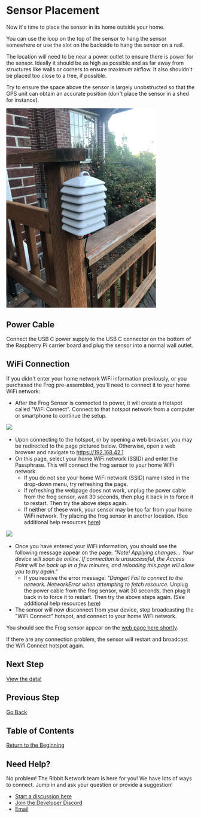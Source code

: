 # Sensor Placement

Now it's time to place the sensor in its home outside your home.

You can use the loop on the top of the sensor to hang the sensor somewhere or use the slot on the backside to hang the sensor on a nail.

The location will need to be near a power outlet to ensure there is power for the sensor. Ideally it should be as high as possible and as far away from structures like walls or corners to ensure maximum airflow. It also shouldn't be placed too close to a tree, if possible.

Try to ensure the space above the sensor is largely unobstructed so that the GPS unit can obtain an accurate position (don't place the sensor in a shed for instance).

<img src="images/sensor_placement.jpg" width="400">

## Power Cable
Connect the USB C power supply to the USB C connector on the bottom of the Raspberry Pi carrier board and plug the sensor into a normal wall outlet.

## WiFi Connection

If you didn't enter your home network WiFi information previously, or you purchased the Frog pre-assembled, you'll need to connect it to your home WiFi network:

* After the Frog Sensor is connected to power, it will create a Hotspot called "WiFi Connect". Connect to that hotspot network from a computer or smartphone to continue the setup.

<img src="https://user-images.githubusercontent.com/2559382/132726575-3b223221-369a-4b77-a6eb-4cfcf5464836.PNG" width="400">

* Upon connecting to the hotspot, or by opening a web browser, you may be redirected to the page pictured below. Otherwise, open a web browser and navigate to https://192.168.42.1 
* On this page, select your home WiFi network (SSID) and enter the Passphrase. This will connect the frog sensor to your home WiFi network.
  * If you do not see your home WiFi network (SSID) name listed in the drop-down menu, try refreshing the page.
  * If refreshing the webpage does not work, unplug the power cable from the frog sensor, wait 30 seconds, then plug it back in to force it to restart. Then try the above steps again.
  * If neither of these work, your sensor may be too far from your home WiFi network. Try placing the frog sensor in another location. (See additional help resources [here](#need-help))

<img src="https://user-images.githubusercontent.com/2559382/132726695-275c0557-6907-45ca-b88f-dedde213ec59.PNG" width="400">

* Once you have entered your WiFi information, you should see the following message appear on the page: *"Note! Applying changes... Your device will soon be online. If connection is unsuccessful, the Access Point will be back up in a few minutes, and reloading this page will allow you to try again."*
  * If you receive the error message: *"Danger! Fail to connect to the network. NetworkError when attempting to fetch resource.* Unplug the power cable from the frog sensor, wait 30 seconds, then plug it back in to force it to restart. Then try the above steps again. (See additional help resources [here](#need-help))
* The sensor will now disconnect from your device, stop broadcasting the "WiFi Connect" hotspot, and connect to your home WiFi network. 

You should see the Frog sensor appear on the [web page here shortly](https://ribbit-network.herokuapp.com/). 

If there are any connection problem, the sensor will restart and broadcast the Wifi Connect hotspot again.

## Next Step
[View the data!](7-done.md)

## Previous Step
[Go Back](5-software.md)

## Table of Contents
[Return to the Beginning](0-start-here.md)

## Need Help?
No problem! The Ribbit Network team is here for you! We have lots of ways to connect. Jump in and ask your question or provide a suggestion!
* [Start a discussion here](https://github.com/Ribbit-Network/ribbit-network-frog-sensor/discussions/new)
* [Join the Developer Discord](https://discord.gg/vq8PkDb2TC)
* [Email](mailto:keenan.johnson@gmail.com)
